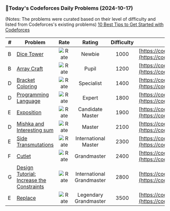 ### 🌟Today's Codeforces Daily Problems (2024-10-17)
(Notes: The problems were curated based on their level of difficulty and listed from Codeforces's existing problems)
[10 Best Tips to Get Started with Codeforces](https://github.com/ika9810/Codeforces-Daily-Problems/blob/main/10%20Best%20Tips%20to%20Get%20Started%20with%20Codeforces.md)

| # | Problem | Rate| Rating | Difficulty | Contest |
|---| ----- | :--------: | :----------: | :----------: | ---------- |
|B|[Dice Tower](https://codeforces.com/contest/1266/problem/B)|![Rate](https://img.shields.io/badge/Newbie-1000-lightgrey)|Newbie|1000|[https://codeforces.com/contest/1266](https://codeforces.com/contest/1266)|
|B|[Array Craft](https://codeforces.com/contest/1990/problem/B)|![Rate](https://img.shields.io/badge/Pupil-1200-brightgreen)|Pupil|1200|[https://codeforces.com/contest/1990](https://codeforces.com/contest/1990)|
|D|[Bracket Coloring](https://codeforces.com/contest/1837/problem/D)|![Rate](https://img.shields.io/badge/Specialist-1400-9cf)|Specialist|1400|[https://codeforces.com/contest/1837](https://codeforces.com/contest/1837)|
|D|[Programming Language](https://codeforces.com/contest/200/problem/D)|![Rate](https://img.shields.io/badge/Expert-1800-blue)|Expert|1800|[https://codeforces.com/contest/200](https://codeforces.com/contest/200)|
|E|[Exposition](https://codeforces.com/contest/6/problem/E)|![Rate](https://img.shields.io/badge/Candidate%20Master-1900-blueviolet)|Candidate Master|1900|[https://codeforces.com/contest/6](https://codeforces.com/contest/6)|
|D|[Mishka and Interesting sum](https://codeforces.com/contest/703/problem/D)|![Rate](https://img.shields.io/badge/Master-2100-orange)|Master|2100|[https://codeforces.com/contest/703](https://codeforces.com/contest/703)|
|E|[Side Transmutations](https://codeforces.com/contest/1065/problem/E)|![Rate](https://img.shields.io/badge/International%20Master-2300-orange)|International Master|2300|[https://codeforces.com/contest/1065](https://codeforces.com/contest/1065)|
|F|[Cutlet](https://codeforces.com/contest/939/problem/F)|![Rate](https://img.shields.io/badge/Grandmaster-2400-red)|Grandmaster|2400|[https://codeforces.com/contest/939](https://codeforces.com/contest/939)|
|G|[Design Tutorial: Increase the Constraints](https://codeforces.com/contest/472/problem/G)|![Rate](https://img.shields.io/badge/International%20Grandmaster-2800-red)|International Grandmaster|2800|[https://codeforces.com/contest/472](https://codeforces.com/contest/472)|
|E|[Replace](https://codeforces.com/contest/1707/problem/E)|![Rate](https://img.shields.io/badge/Legendary%20Grandmaster-3500-red)|Legendary Grandmaster|3500|[https://codeforces.com/contest/1707](https://codeforces.com/contest/1707)|
